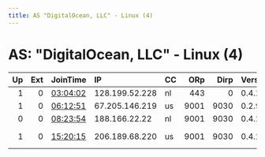```yaml
---
title: AS "DigitalOcean, LLC" - Linux (4)
---
```


# AS: "DigitalOcean, LLC" - Linux (4)

|   Up |   Ext | JoinTime                                                                                            | IP             | CC   |   ORp |   Dirp | Version   | Contact                  | Nickname    |   eFamMembers |
|-----:|------:|:----------------------------------------------------------------------------------------------------|:---------------|:-----|------:|-------:|:----------|:-------------------------|:------------|--------------:|
|    1 |     0 | [03:04:02](https://metrics.torproject.org/rs.html#details/FA869900A308569A6700FA297E5852659B3710AA) | 128.199.52.228 | nl   |   443 |      0 | 0.4.2.5   | adaim@maildrop.cc        | jimboslice  |             1 |
|    1 |     0 | [06:12:51](https://metrics.torproject.org/rs.html#details/5E2F90D37F46510D316EEBFE860B42B4703ADFB8) | 67.205.146.219 | us   |  9001 |   9030 | 0.2.9.13  | None                     | landscancus |             1 |
|    0 |     0 | [08:23:54](https://metrics.torproject.org/rs.html#details/B26F12ED2751BC7E63B2520AF06869B0A2451650) | 188.166.22.22  | nl   |  9001 |   9030 | 0.4.2.6   | info at hip dot dev      | hipsubspace |             1 |
|    1 |     0 | [15:20:15](https://metrics.torproject.org/rs.html#details/3A54409F1B4666B7FF1FB2EB82ED0B57B4FBE6A2) | 206.189.68.220 | us   |  9001 |   9030 | 0.4.2.6   | live.753442.xyz tor-rela | johnsmith   |             1 |
